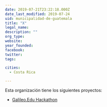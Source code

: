 ```yaml
---
date: 2019-07-21T23:22:18.000Z
date_last_modified: 2019-07-24
uid: municipalidad-de-guatemala
title: "X"
legal_name: 
description: ""
org_type: 
website: 
year_founded: 
facebook: 
twitter: 
tags:

cities: 
  - Costa Rica

---
```


Esta organización tiene los siguientes proyectos:

- [Galileo.Edu Hackathon](/i/galileo-edu-hackathon.html)
